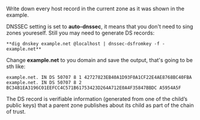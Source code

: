 Write down every host record in the current zone as it was shown in the example. 

DNSSEC setting is set to **auto-dnssec**, it means that you don't need to sing zones youreself. Still you may need to generate DS records:

```
**dig dnskey example.net @localhost | dnssec-dsfromkey -f - example.net** 
 ```
Change **example.net** to you domain and save the output, that's going to be sth like:

```
example.net. IN DS 50707 8 1 42727823EB40A1D93F0A1CF22E4AE8768BC40FBA
example.net. IN DS 50707 8 2 BC34B1EA3196C01EEFCC4C571B61753423D264A712E0A4F35847BBDC A5954A5F
```
The DS record is verifiable information (generated from one of the child’s public keys) that a parent zone publishes about its child as part of the chain of trust.
